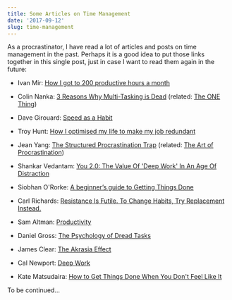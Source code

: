 ```yaml
---
title: Some Articles on Time Management
date: '2017-09-12'
slug: time-management
---
```


As a procrastinator, I have read a lot of articles and posts on time management in the past. Perhaps it is a good idea to put those links together in this single post, just in case I want to read them again in the future:

- Ivan Mir: [How I got to 200 productive hours a month](https://qotoqot.com/blog/improving-focus/)

- Colin Nanka: [3 Reasons Why Multi-Tasking is Dead](https://colinnanka.com/2017/09/05/3-reasons-why-multi-tasking-is-dead/) (related: [The ONE Thing](http://a.co/3qb6DqS))

- Dave Girouard: [Speed as a Habit](http://firstround.com/review/speed-as-a-habit/)

- Troy Hunt: [How I optimised my life to make my job redundant](https://www.troyhunt.com/how-i-optimised-my-life-to-make-my-job/)

- Jean Yang: [The Structured Procrastination Trap](http://jxyzabc.blogspot.com/2016/12/the-structured-procrastination-trap.html) (related: [The Art of Procrastination](http://a.co/bTrPSTh))

- Shankar Vedantam: [You 2.0: The Value Of 'Deep Work' In An Age Of Distraction](http://www.npr.org/2017/07/25/539092670/you-2-0-the-value-of-deep-work-in-an-age-of-distraction)

- Siobhan O'Rorke: [A beginner’s guide to Getting Things Done](https://blog.zenkit.com/a-beginners-guide-to-getting-things-done-3cc1a5123b98)

- Carl Richards: [Resistance Is Futile. To Change Habits, Try Replacement Instead.](https://nyti.ms/2GIo0mb)

- Sam Altman: [Productivity](http://blog.samaltman.com/productivity)

- Daniel Gross: [The Psychology of Dread Tasks](https://dcgross.com/accomplish-dread-tasks/)

- James Clear: [The Akrasia Effect](https://jamesclear.com/akrasia)

- Cal Newport: [Deep Work](http://calnewport.com/books/deep-work/)

- Kate Matsudaira: [How to Get Things Done When You Don't Feel Like It](https://queue.acm.org/detail.cfm?id=3280677)

To be continued...
